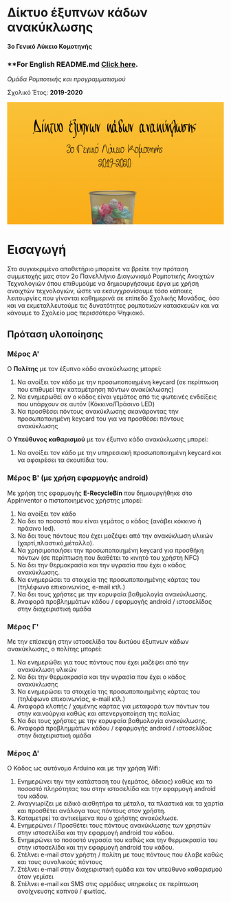 # Δίκτυο έξυπνων κάδων ανακύκλωσης
**3ο Γενικό Λύκειο Κομοτηνής**

### **For English README.md [**Click here**](README-English.md).


*Ομάδα Ρομποτικής και προγραμματισμού* 

Σχολικό Έτος: **2019-2020**

![Cat](https://github.com/3lykkomo-programming/RecycleBin/blob/master/docs/images/wallpaper.png)

# Εισαγωγή
Στο συγκεκριμένο αποθετήριο μπορείτε να βρείτε την πρόταση συμμετοχής μας στον 2ο Πανελλήνιο Διαγωνισμό Ρομποτικής Ανοιχτών Τεχνολογιών όπου επιθυμούμε να δημιουργήσουμε έργα με χρήση ανοιχτών τεχνολογιών, ώστε να εκσυγχρονίσουμε τόσο κάποιες λειτουργίες που γίνονται καθημερινά σε επίπεδο Σχολικής Μονάδας, όσο και να εκμεταλλευτούμε τις δυνατότητες ρομποτικών κατασκευών και να κάνουμε το Σχολείο μας περισσότερο Ψηφιακό.

## Πρόταση υλοποίησης
### Μέρος Α'
Ο **Πολίτης** με τον έξυπνο κάδο ανακύκλωσης μπορεί:

1. Να ανοίξει τον κάδο με την προσωποποιημένη keycard (σε περίπτωση που επιθυμεί την καταμέτρηση πόντων ανακύκλωσης)
2. Να ενημερωθεί αν ο κάδος είναι γεμάτος από τις φωτεινές ενδείξεις που υπάρχουν σε αυτόν (Κόκκινο/Πράσινο LED)
3. Να προσθέσει πόντους ανακύκλωσης σκανάροντας την προσωποποιημένη keycard του για να προσθέσει πόντους ανακύκλωσης

Ο **Υπεύθυνος καθαρισμού** με τον έξυπνο κάδο ανακύκλωσης μπορεί:

1. Να ανοίξει τον κάδο με την υπηρεσιακή προσωποποιημένη keycard και να αφαιρέσει τα σκουπίδια του.

### Μέρος Β' (με χρήση εφαρμογής android)
Με χρήση της εφαρμογής **E-RecycleBin** που δημιουργήθηκε στο AppInventor ο πιστοποιημένος χρήστης μπορεί:

1. Να ανοίξει τον κάδο
2. Να δει το ποσοστό που είναι γεμάτος ο κάδος (ανάβει κόκκινο ή πράσινο led).
3. Να δει τους πόντους που έχει μαζέψει από την ανακύκλωση υλικών (χαρτί,πλαστικό,μέταλλο).
4. Να χρησιμοποιήσει την προσωποποιημένη keycard για προσθήκη πόντων (σε περίπτωση που διαθέτει το κινητό του χρήστη NFC)
5. Να δει την θερμοκρασία και την υγρασία που έχει ο κάδος ανακύκλωσης.
6. Να ενημερώσει τα στοιχεία της προσωποποιημένης κάρτας του (τηλέφωνο επικοινωνίας, e-mail κτλ.)
7. Να δει τους χρήστες με την κορυφαία βαθμολογία ανακύκλωσης.
8. Αναφορά προβλημμάτων κάδου / εφαρμογής android / ιστοσελίδας στην διαχειριστική ομάδα

### Μέρος Γ'
Με την επίσκεψη στην ιστοσελίδα του δικτύου έξυπνων κάδων ανακύκλωσης, ο πολίτης μπορεί:

1. Να ενημερώθει για τους πόντους που έχει μαζέψει από την ανακύκλωση υλικών
2. Να δει την θερμοκρασία και την υγρασία που έχει ο κάδος ανακύκλωσης
3. Να ενημερώσει τα στοιχεία της προσωποποιημένης κάρτας του (τηλέφωνο επικοινωνίας, e-mail κτλ.)
4. Αναφορά κλοπής / χαμένης κάρτας για μεταφορά των πόντων του στην καινούργια καθώς και απενεργοποίηση της παλίας
5. Να δει τους χρήστες με την κορυφαία βαθμολογία ανακύκλωσης.
6. Αναφορά προβλημμάτων κάδου / εφαρμογής android / ιστοσελίδας στην διαχειριστική ομάδα

### Μέρος Δ' 
Ο Κάδος ως αυτόνομο Arduino και με την χρήση Wifi:

1. Ενημερώνει την την κατάσταση του (γεμάτος, άδειος) καθώς και το ποσοστό πληρότητας του στην ιστοσελίδα και την εφαρμογή android του κάδου.
2. Αναγνωρίζει με ειδικό αισθητήρα τα μέταλα, τα πλαστικά και τα χαρτία και προσθέτει ανάλογα τους πόντους στον χρήστη.
3. Καταμετρεί τα αντικείμενα που ο χρήστης ανακύκλωσε.
4. Ενημερώνει / Προσθέτει τους πόντους ανακύκλωσης των χρηστών στην ιστοσελίδα και την εφαρμογή android του κάδου.
5. Ενημερώνει το ποσοστό υγρασία του καθώς και την θερμοκρασία του στην ιστοσελίδα και την εφαρμογή android του κάδου.
6. Στέλνει e-mail στον χρήστη / πολίτη με τους πόντους που έλαβε καθώς και τους συνολικούς πόντους
7. Στέλνει e-mail στην διαχειριστική ομάδα και τον υπεύθυνο καθαρισμού όταν γεμίσει
8. Στέλνει e-mail και SMS στις αρμόδιες υπηρεσίες σε περίπτωση ανοίχνευσης καπνού / φωτίας.
